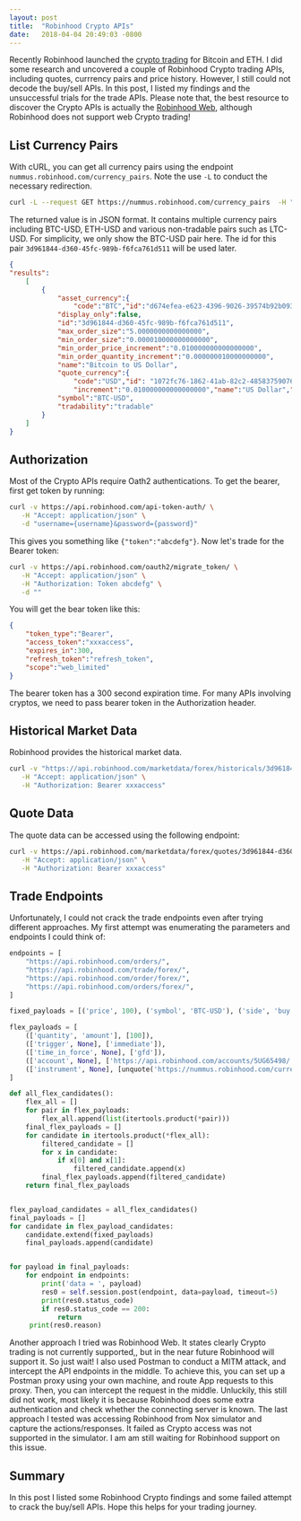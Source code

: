 ```yaml
---
layout: post
title:  "Robinhood Crypto APIs"
date:   2018-04-04 20:49:03 -0800
---
```


Recently Robinhood launched the [crypto trading](https://crypto.robinhood.com/) for Bitcoin and ETH. I did some research and uncovered a couple of Robinhood Crypto trading APIs, including quotes, currrency pairs and price history. However, I still could not decode the buy/sell APIs. In this post, I listed my findings and the unsuccessful trials for the trade APIs. Please note that, the best resource to discover the Crypto APIs is actually the [Robinhood Web](https://robinhood.com/), although Robinhood does not support web Crypto trading!

## List Currency Pairs

With cURL, you can get all currency pairs using the endpoint `nummus.robinhood.com/currency_pairs`. Note the use `-L` to conduct the necessary redirection.

```bash
curl -L --request GET https://nummus.robinhood.com/currency_pairs  -H "Accept: application/json"
```

The returned value is in JSON format. It contains multiple currency pairs including BTC-USD, ETH-USD and various non-tradable pairs such as LTC-USD. For simplicity, we only show the BTC-USD pair here. The id for this pair `3d961844-d360-45fc-989b-f6fca761d511` will be used later.

```json
{
"results":
    [
        {
            "asset_currency":{
                "code":"BTC","id":"d674efea-e623-4396-9026-39574b92b093","increment":"0.000000010000000000","name":"Bitcoin","type":"cryptocurrency"},
            "display_only":false,
            "id":"3d961844-d360-45fc-989b-f6fca761d511",
            "max_order_size":"5.0000000000000000",
            "min_order_size":"0.000010000000000000",
            "min_order_price_increment":"0.010000000000000000",
            "min_order_quantity_increment":"0.000000010000000000",
            "name":"Bitcoin to US Dollar",
            "quote_currency":{
                "code":"USD","id": "1072fc76-1862-41ab-82c2-485837590762",
                "increment":"0.010000000000000000","name":"US Dollar","type":"fiat"},
            "symbol":"BTC-USD",
            "tradability":"tradable"
        }
    ]
}
```

## Authorization
Most of the Crypto APIs require Oath2 authentications. To get the bearer, first get token by running:

```bash
curl -v https://api.robinhood.com/api-token-auth/ \
   -H "Accept: application/json" \
   -d "username={username}&password={password}"
```

This gives you something like `{"token":"abcdefg"}`. Now let's trade for the  Bearer token:

```bash
curl -v https://api.robinhood.com/oauth2/migrate_token/ \
   -H "Accept: application/json" \
   -H "Authorization: Token abcdefg" \
   -d ""
```

You will get the bear token like this: 
```json
{
    "token_type":"Bearer",
    "access_token":"xxxaccess",
    "expires_in":300,
    "refresh_token":"refresh_token",
    "scope":"web_limited"
}
```

The bearer token has a 300 second expiration time. For many APIs involving cryptos, we need to pass bearer token in the Authorization header.

## Historical Market Data
Robinhood provides the historical market data. 

```bash
curl -v "https://api.robinhood.com/marketdata/forex/historicals/3d961844-d360-45fc-989b-f6fca761d511/?interval=5minute&span=day&bounds=24_7" \
   -H "Accept: application/json" \
   -H "Authorization: Bearer xxxaccess"
```

## Quote Data
The quote data can be accessed using the following endpoint:

```bash
curl -v https://api.robinhood.com/marketdata/forex/quotes/3d961844-d360-45fc-989b-f6fca761d511/ \
   -H "Accept: application/json" \
   -H "Authorization: Bearer xxxaccess"
```

## Trade Endpoints
Unfortunately, I could not crack the trade endpoints even after trying different approaches. My first attempt was enumerating the parameters and endpoints I could think of:

```python
endpoints = [
    "https://api.robinhood.com/orders/",
    "https://api.robinhood.com/trade/forex/",
    "https://api.robinhood.com/order/forex/",
    "https://api.robinhood.com/orders/forex/",
]

fixed_payloads = [('price', 100), ('symbol', 'BTC-USD'), ('side', 'buy'), ('type', 'market')]

flex_payloads = [
    (['quantity', 'amount'], [100]),
    (['trigger', None], ['immediate']),
    (['time_in_force', None], ['gfd']),
    (['account', None], ['https://api.robinhood.com/accounts/5UG65498/']),
    (['instrument', None], [unquote('https://nummus.robinhood.com/currency_pairs/?symbol=BTC')])
]

def all_flex_candidates():
    flex_all = []
    for pair in flex_payloads:
        flex_all.append(list(itertools.product(*pair)))
    final_flex_payloads = []
    for candidate in itertools.product(*flex_all):
        filtered_candidate = []
        for x in candidate:
            if x[0] and x[1]:
                filtered_candidate.append(x)
        final_flex_payloads.append(filtered_candidate)
    return final_flex_payloads


flex_payload_candidates = all_flex_candidates()
final_payloads = []
for candidate in flex_payload_candidates:
    candidate.extend(fixed_payloads)
    final_payloads.append(candidate)


for payload in final_payloads:
    for endpoint in endpoints:
        print('data = ', payload)
        res0 = self.session.post(endpoint, data=payload, timeout=5)
        print(res0.status_code)
        if res0.status_code == 200:
            return
     print(res0.reason)
```

Another approach I tried was Robinhood Web. It states clearly Crypto trading is not currently supported,, but in the near future Robinhood will support it. So just wait! I also used Postman to conduct a MITM attack, and intercept the API endpoints in the middle. To achieve this, you can set up a Postman proxy using your own machine, and route App requests to this proxy. Then, you can intercept the request in the middle. Unluckily, this still did not work, most likely it is because Robinhood does some extra authentication and check whether the connecting server is known. The last approach I tested was accessing Robinhood from Nox simulator and capture the actions/responses. It failed as Crypto access was not supported in the simulator. I am am still waiting for Robinhood support on this issue.

## Summary
In this post I listed some Robinhood Crypto findings and some failed attempt to crack the buy/sell APIs. Hope this helps for your trading journey.